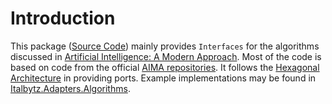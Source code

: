 # Introduction

This package ([Source Code](https://github.com/Italbytz/nuget-ports-algorithms-ai)) mainly provides ``Interfaces`` for the algorithms discussed in [Artificial Intelligence: A Modern Approach](http://aima.cs.berkeley.edu). Most of the code is based on code from the official [AIMA repositories](https://github.com/aimacode). It follows the [Hexagonal Architecture](https://alistair.cockburn.us/hexagonal-architecture/) in providing ports. Example implementations may be found in [Italbytz.Adapters.Algorithms](https://github.com/Italbytz/nuget-adapters-algorithms).